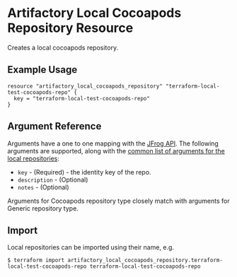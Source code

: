 # Artifactory Local Cocoapods Repository Resource

Creates a local cocoapods repository.

## Example Usage

```hcl
resource "artifactory_local_cocoapods_repository" "terraform-local-test-cocoapods-repo" {
  key = "terraform-local-test-cocoapods-repo"
}
```

## Argument Reference

Arguments have a one to one mapping with the [JFrog API](https://www.jfrog.com/confluence/display/RTF/Repository+Configuration+JSON).
The following arguments are supported, along with the [common list of arguments for the local repositories](local.md):

* `key` - (Required) - the identity key of the repo.
* `description` - (Optional)
* `notes` - (Optional)

Arguments for Cocoapods repository type closely match with arguments for Generic repository type.

## Import

Local repositories can be imported using their name, e.g.
```
$ terraform import artifactory_local_cocoapods_repository.terraform-local-test-cocoapods-repo terraform-local-test-cocoapods-repo
```